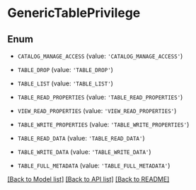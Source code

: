 <!--

 Licensed to the Apache Software Foundation (ASF) under one
 or more contributor license agreements.  See the NOTICE file
 distributed with this work for additional information
 regarding copyright ownership.  The ASF licenses this file
 to you under the Apache License, Version 2.0 (the
 "License"); you may not use this file except in compliance
 with the License.  You may obtain a copy of the License at

   http://www.apache.org/licenses/LICENSE-2.0

 Unless required by applicable law or agreed to in writing,
 software distributed under the License is distributed on an
 "AS IS" BASIS, WITHOUT WARRANTIES OR CONDITIONS OF ANY
 KIND, either express or implied.  See the License for the
 specific language governing permissions and limitations
 under the License.

-->
# GenericTablePrivilege

## Enum

* `CATALOG_MANAGE_ACCESS` (value: `'CATALOG_MANAGE_ACCESS'`)

* `TABLE_DROP` (value: `'TABLE_DROP'`)

* `TABLE_LIST` (value: `'TABLE_LIST'`)

* `TABLE_READ_PROPERTIES` (value: `'TABLE_READ_PROPERTIES'`)

* `VIEW_READ_PROPERTIES` (value: `'VIEW_READ_PROPERTIES'`)

* `TABLE_WRITE_PROPERTIES` (value: `'TABLE_WRITE_PROPERTIES'`)

* `TABLE_READ_DATA` (value: `'TABLE_READ_DATA'`)

* `TABLE_WRITE_DATA` (value: `'TABLE_WRITE_DATA'`)

* `TABLE_FULL_METADATA` (value: `'TABLE_FULL_METADATA'`)

[[Back to Model list]](../README.md#documentation-for-models) [[Back to API list]](../README.md#documentation-for-api-endpoints) [[Back to README]](../README.md)


